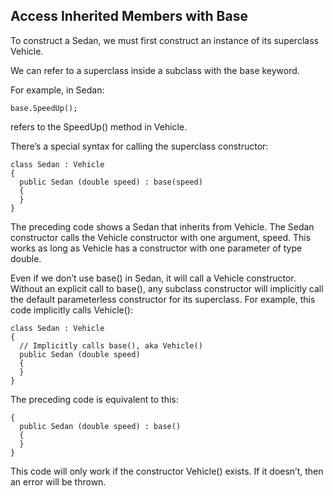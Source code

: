 ## Access Inherited Members with Base

To construct a Sedan, we must first construct an instance of its superclass Vehicle.

We can refer to a superclass inside a subclass with the base keyword.

For example, in Sedan:

```
base.SpeedUp();

```

refers to the SpeedUp() method in Vehicle.

There’s a special syntax for calling the superclass constructor:

```
class Sedan : Vehicle
{
  public Sedan (double speed) : base(speed)
  {
  }
}

```

The preceding code shows a Sedan that inherits from Vehicle. The Sedan constructor calls the Vehicle constructor with one argument, speed. This works as long as Vehicle has a constructor with one parameter of type double.

Even if we don’t use base() in Sedan, it will call a Vehicle constructor. Without an explicit call to base(), any subclass constructor will implicitly call the default parameterless constructor for its superclass. For example, this code implicitly calls Vehicle():

```
class Sedan : Vehicle
{
  // Implicitly calls base(), aka Vehicle()
  public Sedan (double speed)
  {
  }
}

```

The preceding code is equivalent to this:

```
{
  public Sedan (double speed) : base()
  {
  }
}

```

This code will only work if the constructor Vehicle() exists. If it doesn’t, then an error will be thrown.

